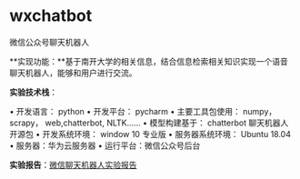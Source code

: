# wxchatbot
微信公众号聊天机器人

**实现功能：**基于南开大学的相关信息，结合信息检索相关知识实现一个语音聊天机器人，能够和用户进行交流。 

**实验技术栈**：

• 开发语言： python
• 开发平台： pycharm
• 主要工具包使用： numpy， scrapy， web,chatterbot, NLTK……
• 模型构建基于： chatterbot 聊天机器人开源包
• 开发系统环境： window 10 专业版
• 服务器系统环境： Ubuntu 18.04
• 服务器：华为云服务器
• 运行平台：微信公众号后台 

**实验报告**：[微信聊天机器人实验报告](./聊天机器人实验报告.pdf)